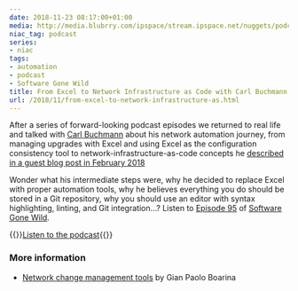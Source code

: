 ```yaml
---
date: 2018-11-23 08:17:00+01:00
media: http://media.blubrry.com/ipspace/stream.ipspace.net/nuggets/podcast/Show_95-Automation_Journey.mp3
niac_tag: podcast
series:
- niac
tags:
- automation
- podcast
- Software Gone Wild
title: From Excel to Network Infrastructure as Code with Carl Buchmann
url: /2018/11/from-excel-to-network-infrastructure-as.html
---
```

After a series of forward-looking podcast episodes we returned to real life and talked with [Carl Buchmann](https://www.linkedin.com/in/carl-buchmann-6b436727/) about his network automation journey, from managing upgrades with Excel and using Excel as the configuration consistency tool to network-infrastructure-as-code concepts he [described in a guest blog post in February 2018](/2018/02/automation-isnt-about-building-button.html)
<!--more-->
Wonder what his intermediate steps were, why he decided to replace Excel with proper automation tools, why he believes everything you do should be stored in a Git repository, why you should use an editor with syntax highlighting, linting, and Git integration...? Listen to [Episode 95](http://media.blubrry.com/ipspace/stream.ipspace.net/nuggets/podcast/Show_95-Automation_Journey.mp3) of [Software Gone Wild](https://www.ipspace.net/Podcast/Software_Gone_Wild).

{{<jump>}}[Listen to the podcast](http://media.blubrry.com/ipspace/stream.ipspace.net/nuggets/podcast/Show_95-Automation_Journey.mp3){{</jump>}}

### More information

-   [Network change management tools](https://www.ifconfig.it/hugo/post/network-change-tools/) by Gian Paolo Boarina
